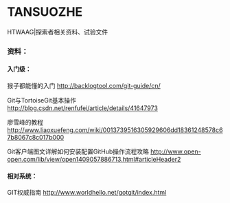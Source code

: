 # TANSUOZHE
HTWAAG|探索者相关资料、试验文件
### 资料：
#### 入门级：
猴子都能懂的入门 http://backlogtool.com/git-guide/cn/

Git与TortoiseGit基本操作 http://blog.csdn.net/renfufei/article/details/41647973

廖雪峰的教程 http://www.liaoxuefeng.com/wiki/0013739516305929606dd18361248578c67b8067c8c017b000

Git客户端图文详解如何安装配置GitHub操作流程攻略 http://www.open-open.com/lib/view/open1409057886713.html#articleHeader2

#### 相对系统：
GIT权威指南 http://www.worldhello.net/gotgit/index.html
